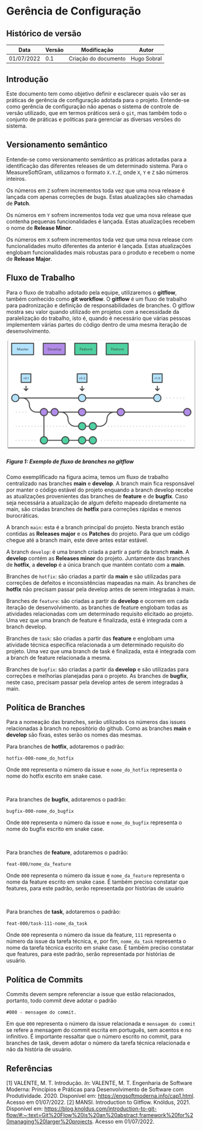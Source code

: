 # Gerência de Configuração
## Histórico de versão
| Data | Versão | Modificação | Autor |
| ---- | ------ | ----------- | ----- |
| 01/07/2022 | 0.1 | Criação do documento | Hugo Sobral | 

## Introdução
Este documento tem como objetivo definir e esclarecer quais vão ser as práticas de gerência de configuração adotada para o projeto. Entende-se como gerência de configuração não apenas o sistema de controle de versão utilizado, que em termos práticos será o ```git```, mas também todo o conjunto de práticas e políticas para gerenciar as diversas versões do sistema.

## Versionamento semântico
Entende-se como versionamento semântico as práticas adotadas para a identificação das diferentes releases de um determinado sistema. Para o MeasureSoftGram, utilizamos o formato ```X.Y.Z```, onde ```X```, ```Y``` e ```Z``` são números inteiros.

Os números em ```Z``` sofrem incrementos toda vez que uma nova release é lançada com apenas correções de bugs. Estas atualizações são chamadas de **Patch**.

Os números em ```Y``` sofrem incrementos toda vez que uma nova release que contenha pequenas funcionalidades é lançada. Estas atualizações recebem o nome de **Release Minor**.

Os números em ```X``` sofrem incrementos toda vez que uma nova release com funcionalidades muito diferentes da anterior é lançada. Estas atualizações englobam funcionalidades mais robustas para o produto e recebem o nome de **Release Major**.


## Fluxo de Trabalho
Para o fluxo de trabalho adotado pela equipe, utilizaremos o **gitflow**, também conhecido como **git workflow**. O **gitflow** é um fluxo de trabalho para padronização e definição de responsabilidades de branches. O gitflow mostra seu valor quando utilizado em projetos com a necessidade da paralelização do trabalho, isto é, quando é necessário que várias pessoas implementem várias partes do código dentro de uma mesma iteração de desenvolvimento.

![Gitflow](./gitflow-feature-develop.png)    
##### Figura 1: Exemplo de fluxo de branches no gitflow     

Como exemplificado na figura acima, temos um fluxo de trabalho centralizado nas branches **main** e **develop**. A branch main fica responsável por manter o código estável do projeto enquando a branch develop recebe as atualizações provenientes das branches de **feature** e de **bugfix**. Caso seja necessária a atualização de algum defeito mapeado diretamente na main, são criadas branches de **hotfix** para correções rápidas e menos burocráticas. 

A branch ```main```: esta é a branch principal do projeto. Nesta branch estão contidas as **Releases major** e os **Patches** do projeto. Para que um código chegue até a branch main, este deve antes estar estável.

A branch ```develop```: é uma branch criada a partir a partir da branch **main**. A **develop** contém as **Releases minor** do projeto. Juntamente das branches de **hotfix**, a **develop** é a única branch que mantém contato com a **main**.

Branches de ```hotfix```: são criadas a partir da **main** e são utilizadas para correções de defeitos e inconsistências mapeadas na main. As branches de **hotfix** não precisam passar pela develop antes de serem integradas à main.

Branches de ```feature```: são criadas a partir da **develop** e ocorrem em cada iteração de desenvolvimento. as branches de feature englobam todas as atividades relacionadas com um determinado requisito elicitado ao projeto. Uma vez que uma branch de feature é finalizada, está é integrada com a branch develop.

Branches de ```task```: são criadas a partir das **feature** e englobam uma atividade técnica específica relacionada a um determinado requisito do projeto. Uma vez que uma branch de task é finalizada, esta é integrada com a branch de feature relacionada a mesma.

Branches de ```bugfix```: são criadas a partir da **develop** e são utilizadas para correções e melhorias planejadas para o projeto. As branches de **bugfix**, neste caso, precisam passar pela develop antes de serem integradas à main.

## Política de Branches
Para a nomeação das branches, serão utilizados os números das issues relacionadas à branch no repositório do github. Como as branches **main** e **develop** são fixas, estes serão os nomes das mesmas.

Para branches de **hotfix**, adotaremos o padrão:
```
hotfix-000-nome_do_hotfix
```
Onde ```000``` representa o número da issue e ```nome_do_hotfix``` representa o nome do hotfix escrito em snake case.   

<br/>

Para branches de **bugfix**, adotaremos o padrão:
```
bugfix-000-nome_do_bugfix
```
Onde ```000``` representa o número da issue e ```nome_do_bugfix``` representa o nome do bugfix escrito em snake case.  

<br/>

Para branches de **feature**, adotaremos o padrão:
```
feat-000/nome_da_feature
```
Onde ```000``` representa o número da issue e ```nome_da_feature``` representa o nome da feature escrito em snake case. É também preciso constatar que features, para este padrão, serão representada por histórias de usuário

<br/>

Para branches de **task**, adotaremos o padrão:
```
feat-000/task-111-nome_da_task
```
Onde ```000``` representa o número da issue da feature, ```111``` representa o número da issue da tarefa técnica, e, por fim, ```nome_da_task``` representa o nome da tarefa técnica escrito em snake case. É também preciso constatar que features, para este padrão, serão representada por histórias de usuário.

## Política de Commits
Commits devem sempre referenciar a issue que estão relacionados, portanto, todo commit deve adotar o padrão
```
#000 - mensagem do commit.
```
Em que ```000``` representa o número da issue relacionada e ```mensagem do commit``` se refere a mensagem do commit escrita em português, sem acentos e no infinitivo. É importante ressaltar que o número escrito no commit, para branches de task, devem adotar o número da tarefa técnica relacionada e não da história de usuário.

## Referências
[1] VALENTE, M. T. Introdução. *In*: VALENTE, M. T. Engenharia de Software Moderna: Princípios e Práticas para Desenvolvimento de Software com Produtividade. 2020. Disponível em: https://engsoftmoderna.info/cap1.html. Acesso em 01/07/2022. 
[2] MANSI. Introduction to Gitflow. Knóldus, 2021. Disponível em: https://blog.knoldus.com/introduction-to-git-flow/#:~:text=Git%20Flow%20is%20an%20abstract,framework%20for%20managing%20larger%20projects. Acesso em 01/07/2022.